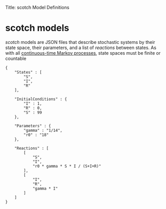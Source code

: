 Title: scotch Model Definitions



# scotch models

_scotch_ models are JSON files that describe stochastic systems by their state space, their 
parameters, and a list of *reactions* between states. As with all [continuous-time Markov 
processes](http://en.wikipedia.org/wiki/Continuous-time_Markov_chain), state spaces must be 
finite or countable

```
{
    "States" : [
        "S",
        "I",
        "R"
    ],

    "InitialConditions" : {
        "I" : 1,
        "R" : 0,
        "S" : 99
    },

    "Parameters" : {
        "gamma" : "1/14",
        "r0" : "18"
    },

    "Reactions" : [
        [
            "S",
            "I",
            "r0 * gamma * S * I / (S+I+R)"
        ],
        [
            "I",
            "R",
            "gamma * I"
        ]
    ]
}
```
